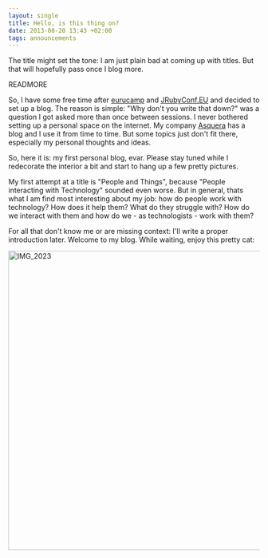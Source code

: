 ```yaml
---
layout: single
title: Hello, is this thing on?
date: 2013-08-20 13:43 +02:00
tags: announcements
---
```


The title might set the tone: I am just plain bad at coming up with titles. But that will hopefully pass once I blog more.

READMORE

So, I have some free time after [eurucamp](http://2013.eurucamp.org) and [JRubyConf.EU](http://2013.jrubyconf.eu) and decided to set up a blog. The reason is simple: "Why don't you write that down?" was a question I got asked more than once between sessions. I never bothered setting up a personal space on the internet. My company [Asquera](http://asquera.de) has a blog and I use it from time to time. But some topics just don't fit there, especially my personal thoughts and ideas.

So, here it is: my first personal blog, evar. Please stay tuned while I redecorate the interior a bit and start to hang up a few pretty pictures.

My first attempt at a title is "People and Things", because "People interacting with Technology" sounded even worse. But in general, thats what I am find most interesting about my job: how do people work with technology? How does it help them? What do they struggle with? How do we interact with them and how do we - as technologists - work with them?

For all that don't know me or are missing context: I'll write a proper introduction later. Welcome to my blog. While waiting, enjoy this pretty cat:

<a href="http://www.flickr.com/photos/skade/8483679254/" title="IMG_2023 by Argorak, on Flickr"><img src="http://farm9.staticflickr.com/8517/8483679254_9624225bd2_c.jpg" width="800" height="600" alt="IMG_2023"></a>